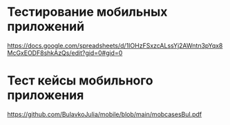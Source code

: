 # Тестирование мобильных приложений
https://docs.google.com/spreadsheets/d/1IOHzFSxzcALssYj2AWntn3pYqx8McGxEODF8shkAzQs/edit?gid=0#gid=0
# Тест кейсы мобильного приложения
https://github.com/BulavkoJulia/mobile/blob/main/mobcasesBul.pdf

